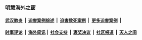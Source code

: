 
### 明慧海外之窗

####  [武汉肺炎](indexes/365.md?t=05311801) &nbsp;|&nbsp;  [迫害案例综述](indexes/328.md?t=05311801) &nbsp;|&nbsp; [迫害致死案例](indexes/277.md?t=05311801)  &nbsp;|&nbsp; [更多迫害案例](indexes/81.md?t=05311801)  &nbsp;|&nbsp; 
####  [时事评论](indexes/19.md?t=05311801) &nbsp;|&nbsp; [海外简讯](indexes/245.md?t=05311801)&nbsp;|&nbsp;  [社会支持](indexes/140.md?t=05311801) &nbsp;|&nbsp; [褒奖决议](indexes/282.md?t=05311801) &nbsp;|&nbsp; [社区报道](indexes/91.md?t=05311801)  &nbsp;|&nbsp; [天人之间](indexes/78.md?t=05311801) 


